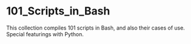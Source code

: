 # 101_Scripts_in_Bash
This collection compiles 101 scripts in Bash, and also their cases of use. Special featurings with Python.
